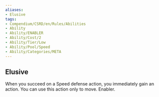 ```yaml
---
aliases:
- Elusive
tags:
- Compendium/CSRD/en/Rules/Abilities
- Ability
- Ability/ENABLER
- Ability/Cost/2
- Ability/Tier/Low
- Ability/Pool/Speed
- Ability/Categories/META
---
```


  
## Elusive  
When you succeed on a Speed defense action, you immediately gain an action. You can use this action only to move. Enabler. 